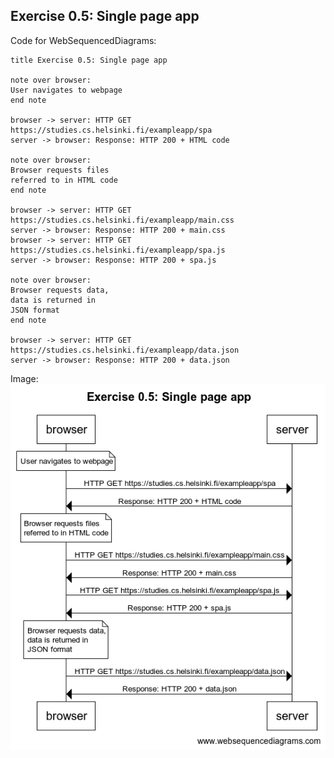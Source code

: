 ## Exercise 0.5: Single page app

Code for WebSequencedDiagrams:

```
title Exercise 0.5: Single page app

note over browser:
User navigates to webpage
end note

browser -> server: HTTP GET https://studies.cs.helsinki.fi/exampleapp/spa
server -> browser: Response: HTTP 200 + HTML code

note over browser:
Browser requests files
referred to in HTML code
end note

browser -> server: HTTP GET https://studies.cs.helsinki.fi/exampleapp/main.css
server -> browser: Response: HTTP 200 + main.css
browser -> server: HTTP GET https://studies.cs.helsinki.fi/exampleapp/spa.js
server -> browser: Response: HTTP 200 + spa.js

note over browser:
Browser requests data,
data is returned in
JSON format
end note

browser -> server: HTTP GET https://studies.cs.helsinki.fi/exampleapp/data.json
server -> browser: Response: HTTP 200 + data.json
```

Image:
![Sequence diagram](Exercise_0.5_Single_page_app.png)
